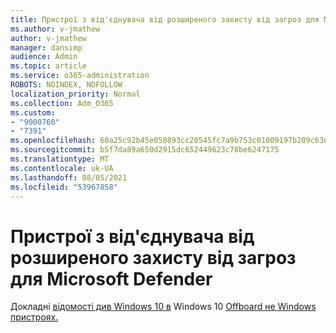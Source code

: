 ```yaml
---
title: Пристрої з від'єднувача від розширеного захисту від загроз для Microsoft Defender
ms.author: v-jmathew
author: v-jmathew
manager: dansimp
audience: Admin
ms.topic: article
ms.service: o365-administration
ROBOTS: NOINDEX, NOFOLLOW
localization_priority: Normal
ms.collection: Adm_O365
ms.custom:
- "9000760"
- "7391"
ms.openlocfilehash: 60a25c92b45e050893cc20545fc7a9b753c01009197b209c63e3bc56accf1e04
ms.sourcegitcommit: b5f7da89a650d2915dc652449623c78be6247175
ms.translationtype: MT
ms.contentlocale: uk-UA
ms.lasthandoff: 08/05/2021
ms.locfileid: "53967858"
---
```

# <a name="offboard-devices-from-microsoft-defender-advanced-threat-protection"></a>Пристрої з від'єднувача від розширеного захисту від загроз для Microsoft Defender

Докладні [відомості див Windows 10 в](https://go.microsoft.com/fwlink/?linkid=2143629) Windows 10 [Offboard не Windows пристроях.](https://go.microsoft.com/fwlink/?linkid=2143630)
